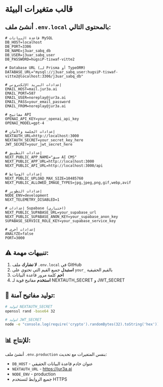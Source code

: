 # قالب متغيرات البيئة

## أنشئ ملف `.env.local` بالمحتوى التالي:

```env
# قاعدة البيانات MySQL
DB_HOST=localhost
DB_PORT=3306
DB_NAME=j3uar_sabq_db
DB_USER=j3uar_sabq_user
DB_PASSWORD=hugsiP-tiswaf-vitte2

# Database URL (لـ Prisma أو TypeORM)
DATABASE_URL="mysql://j3uar_sabq_user:hugsiP-tiswaf-vitte2@localhost:3306/j3uar_sabq_db"

# إعدادات البريد الإلكتروني
EMAIL_HOST=mail.jur3a.ai
EMAIL_PORT=587
EMAIL_USER=noreplay@jur3a.ai
EMAIL_PASS=your_email_password
EMAIL_FROM=noreplay@jur3a.ai

# مفاتيح API
OPENAI_API_KEY=your_openai_api_key
OPENAI_MODEL=gpt-4

# إعدادات الجلسة والأمان
NEXTAUTH_URL=http://localhost:3000
NEXTAUTH_SECRET=your_secret_key_here
JWT_SECRET=your_jwt_secret_here

# إعدادات التطبيق
NEXT_PUBLIC_APP_NAME="سبق AI CMS"
NEXT_PUBLIC_APP_URL=http://localhost:3000
NEXT_PUBLIC_API_URL=http://localhost:3000/api

# إعدادات الوسائط
NEXT_PUBLIC_UPLOAD_MAX_SIZE=10485760
NEXT_PUBLIC_ALLOWED_IMAGE_TYPES=jpg,jpeg,png,gif,webp,avif

# إعدادات التطوير
NODE_ENV=development
NEXT_TELEMETRY_DISABLED=1

# إعدادات Supabase (اختياري)
NEXT_PUBLIC_SUPABASE_URL=your_supabase_url
NEXT_PUBLIC_SUPABASE_ANON_KEY=your_supabase_anon_key
SUPABASE_SERVICE_ROLE_KEY=your_supabase_service_key

# إعدادات أخرى
ANALYZE=false
PORT=3000
```

## ⚠️ تنبيهات مهمة:

1. **لا تشارك** ملف `.env.local` في GitHub
2. **استبدل** جميع القيم التي تحتوي على `your_` بالقيم الحقيقية
3. **احم** كلمة مرور قاعدة البيانات
4. **استخدم** مفاتيح قوية لـ NEXTAUTH_SECRET و JWT_SECRET

## 🔧 توليد مفاتيح آمنة:

```bash
# لتوليد NEXTAUTH_SECRET
openssl rand -base64 32

# لتوليد JWT_SECRET
node -e "console.log(require('crypto').randomBytes(32).toString('hex'))"
```

## 📊 للإنتاج:

أنشئ ملف `.env.production` بنفس المتغيرات مع تحديث:
- `DB_HOST` - عنوان خادم قاعدة البيانات الحقيقي
- `NEXTAUTH_URL` - https://jur3a.ai
- `NODE_ENV` - production
- جميع الروابط لتستخدم HTTPS 